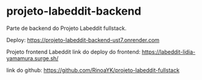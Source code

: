 # projeto-labeddit-backend
Parte de  backend do Projeto Labeddit fullstack.

Deploy:
https://projeto-labeddit-backend-ust7.onrender.com


Projeto frontend Labeddit
link do deploy do frontend:
https://labeddit-lidia-yamamura.surge.sh/

link do  github:
https://github.com/RinoaYK/projeto-labeddit-fullstack
